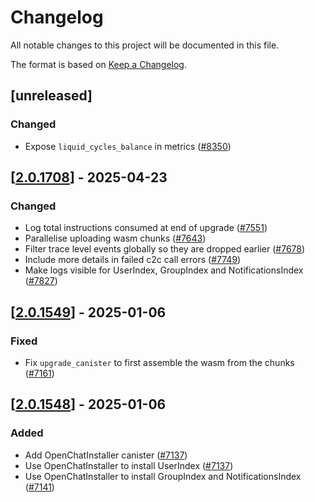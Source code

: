 # Changelog

All notable changes to this project will be documented in this file.

The format is based on [Keep a Changelog](https://keepachangelog.com/en/1.0.0/).

## [unreleased]

### Changed

- Expose `liquid_cycles_balance` in metrics ([#8350](https://github.com/open-chat-labs/open-chat/pull/8350))

## [[2.0.1708](https://github.com/open-chat-labs/open-chat/releases/tag/v2.0.1708-openchat_installer)] - 2025-04-23

### Changed

- Log total instructions consumed at end of upgrade ([#7551](https://github.com/open-chat-labs/open-chat/pull/7551))
- Parallelise uploading wasm chunks ([#7643](https://github.com/open-chat-labs/open-chat/pull/7643))
- Filter trace level events globally so they are dropped earlier ([#7678](https://github.com/open-chat-labs/open-chat/pull/7678))
- Include more details in failed c2c call errors ([#7749](https://github.com/open-chat-labs/open-chat/pull/7749))
- Make logs visible for UserIndex, GroupIndex and NotificationsIndex ([#7827](https://github.com/open-chat-labs/open-chat/pull/7827))

## [[2.0.1549](https://github.com/open-chat-labs/open-chat/releases/tag/v2.0.1549-openchat_installer)] - 2025-01-06

### Fixed

- Fix `upgrade_canister` to first assemble the wasm from the chunks ([#7161](https://github.com/open-chat-labs/open-chat/pull/7161))

## [[2.0.1548](https://github.com/open-chat-labs/open-chat/releases/tag/v2.0.1548-openchat_installer)] - 2025-01-06

### Added

- Add OpenChatInstaller canister ([#7137](https://github.com/open-chat-labs/open-chat/pull/7137))
- Use OpenChatInstaller to install UserIndex ([#7137](https://github.com/open-chat-labs/open-chat/pull/7137))
- Use OpenChatInstaller to install GroupIndex and NotificationsIndex ([#7141](https://github.com/open-chat-labs/open-chat/pull/7141))


